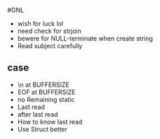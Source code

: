 #GNL

- wish for luck lol
- need check for strjoin
- bewere for NULL-terminate when create string
- Read subject carefully

## case
- \n at BUFFERSIZE
- EOF at BUFFERSIZE
- no Remaining static
- Last read
- after last read
- How to know last read
- Use Struct better
